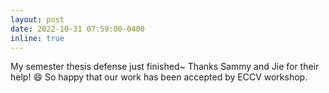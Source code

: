 ```yaml
---
layout: post
date: 2022-10-31 07:59:00-0400
inline: true
---
```


My semester thesis defense just finished~ Thanks Sammy and Jie for their help! :smile: So happy that our work has been accepted by ECCV workshop.

